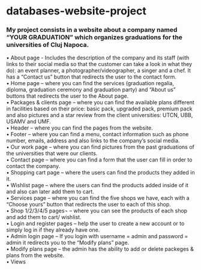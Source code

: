 # databases-website-project
### My project consists in a website about a company named “YOUR GRADUATION” which organizes graduations for the universities of Cluj Napoca.
•	About page - Includes the description of the company and its staff (with links to their social media so that the customer can take a look in what they do): an event planner, a photographer/videographer, a singer and a chef. It has a “Contact us” button that redirects the user to the contact form.\
•	Home page – where you can find the services (graduation regalia, diploma, graduation ceremony and graduation party) and “About us” buttons that redirects the user to the About page.\
•	Packages & clients page – where you can find the available plans different in facilities based on their price: basic pack, upgraded pack, premium pack and also pictures and a star review from the client universities: UTCN, UBB, USAMV and UMF.\
•	Header – where you can find the pages from the website.\
•	Footer – where you can find a menu, contact information such as phone number, emails, address and also links to the company’s social media.\
•	Our work page – where you can find pictures from the past graduations of the universities that were our clients.\
•	Contact page – where you can find a form that the user can fill in order to contact the company.\
•	Shopping cart page – where the users can find the products they added in it.\
•	Wishlist page – where the users can find the products added inside of it and also can later add them to cart.\
•	Services page – where you can find the five shops we have, each with a “Choose yours” button that redirects the user to each of this shop.\
•	Shop 1/2/3/4/5 pages¬ – where you can see the products of each shop and add them to cart/ wishlist.\
•	Login and register pages – help the user to create a new account or to simply log in if they already have one.\
•	Admin login page – If you login with username = admin and password = admin it redirects you to the “Modify plans” page.\
•	Modify plans page – the admin has the ability to add or delete packeges & plans from the website.\
•	Views
